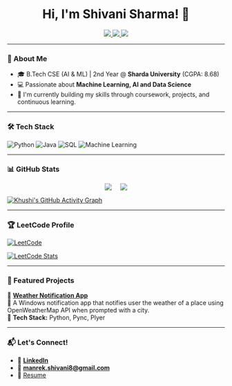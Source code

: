 <!--
**ShivaniSharma0618** is a ✨ _special_ ✨ repository because its `README.md` (this file) appears on your GitHub profile. -->
<h1 align="center">Hi, I'm Shivani Sharma! 👋</h1>

<p align="center">
  <a href="https://www.linkedin.com/in/shivani-sharma-ab598a2a7/">
    <img src="https://img.shields.io/badge/LinkedIn-%230077B5.svg?style=for-the-badge&logo=linkedin&logoColor=white"/>
  </a>
  <a href="mailto:manrek.shivani8@gmail.com">
    <img src="https://img.shields.io/badge/Email-D14836?style=for-the-badge&logo=gmail&logoColor=white"/>
  </a>
  <a href="https://leetcode.com/u/Shivaani_18/">
    <img src="https://img.shields.io/badge/-LeetCode-FFA116?style=for-the-badge&logo=leetcode&logoColor=black"/>
  </a>
<!--   <a href="https://github.com/khushi-narang/Resume">
    <img src="https://img.shields.io/badge/Resume-%23FF5733.svg?style=for-the-badge&logo=adobeacrobatreader&logoColor=white"/>
  </a> -->
</p>


---

### 🚀 About Me
- 🎓 B.Tech CSE (AI & ML) | 2nd Year @ **Sharda University** (CGPA: 8.68)
- 💻 Passionate about **Machine Learning, AI and Data Science**
- 🔬 I'm currently building my skills through coursework, projects, and continuous learning.
 <!-- - 📄 [Resume](https://github.com/khushi-narang/Resume) -->

---

### 🛠 Tech Stack
![Python](https://img.shields.io/badge/Python-3776AB?style=for-the-badge&logo=python&logoColor=white)
![Java](https://img.shields.io/badge/Java-ED8B00?style=for-the-badge&logo=java&logoColor=white)
![SQL](https://img.shields.io/badge/SQL-4479A1?style=for-the-badge&logo=postgresql&logoColor=white)
![Machine Learning](https://img.shields.io/badge/Machine%20Learning-%23FF6F00.svg?style=for-the-badge&logo=tensorflow&logoColor=white)

---

### 📊 GitHub Stats

<div style="display: flex; justify-content: center; gap: 20px;">
  <a href="https://git.io/streak-stats">
    <img src="https://streak-stats.demolab.com?user=khushi-narang&theme=radical" />
  </a>
  <a href="https://github.com/anuraghazra/github-readme-stats">
    <img src="https://github-readme-stats.vercel.app/api/top-langs/?username=Shivani0618&layout=compact&theme=radical" />
  </a>
</div>

[![Khushi's GitHub Activity Graph](https://github-readme-activity-graph.vercel.app/graph?username=Shivani0618&theme=dracula)](https://github.com/Shivani0618/github-readme-activity-graph)

---

### 🏆 LeetCode Profile
[![LeetCode](https://img.shields.io/badge/-LeetCode-FFA116?style=for-the-badge&logo=leetcode&logoColor=black)](https://leetcode.com/u/Shivaani_18/)

[![LeetCode Stats](https://leetcard.jacoblin.cool/Shivaani_18?theme=dark&font=Karma&ext=contest)](https://leetcode.com/u/Shivaani_18/)

---

### 📌 Featured Projects
🚀 **[Weather Notification App]()**  
📌 A Windows notification app that notifies user the weather of a place using OpenWeatherMap API when prompted with a city.   
🔹 **Tech Stack:** Python, Pync, Plyer 
  

---

### 📬 Let's Connect!
- 🔗 **[LinkedIn](https://www.linkedin.com/in/shivani-sharma-ab598a2a7/)**
- 📧 **manrek.shivani8@gmail.com**
- 📄 [Resume]()
